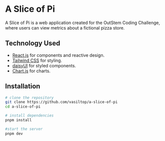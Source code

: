# A Slice of Pi

A Slice of Pi is a web application created for the OutStem Coding Challenge, where users can view metrics about a fictional pizza store.

## Technology Used

- [React.js](https://react.dev/) for components and reactive design.
- [Tailwind CSS](https://tailwindcss.com/) for styling.
- [daisyUI](https://daisyui.com/) for styled components.
- [Chart.js](https://www.chartjs.org/) for charts.

## Installation

```bash
# clone the repository
git clone https://github.com/vasiltop/a-slice-of-pi
cd a-slice-of-pi

# install dependencies
pnpm install

#start the server
pnpm dev
```
